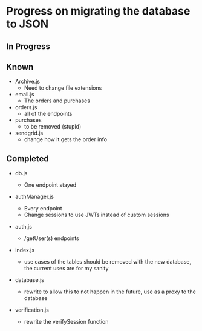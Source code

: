 # Progress on migrating the database to JSON

## In Progress

## Known
* Archive.js
    * Need to change file extensions
* email.js
    * The orders and purchases
* orders.js
    * all of the endpoints
* purchases
    * to be removed (stupid)
* sendgrid.js
    * change how it gets the order info

## Completed
* db.js
    * One endpoint stayed

* authManager.js
    * Every endpoint
    * Change sessions to use JWTs instead of custom sessions
* auth.js
    * /getUser(s) endpoints

* index.js
    * use cases of the tables should be removed with the new database, the current uses are for my sanity
* database.js
    * rewrite to allow this to not happen in the future, use as a proxy to the database
* verification.js
    * rewrite the verifySession function 